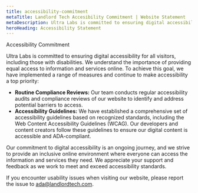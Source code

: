 ```yaml
---
title: accessibility-commitment
metaTitle: Landlord Tech Accesibility Commitment | Website Statement
metaDescription: Ultra Labs is committed to ensuring digital accessibility for all visitors
heroHeading: Accessibility Statement
---
```


Accessibility Commitment

Ultra Labs is committed to ensuring digital accessibility for all visitors, including those with disabilities. We understand the importance of providing equal access to information and services online. To achieve this goal, we have implemented a range of measures and continue to make accessibility a top priority:

* **Routine Compliance Reviews:** Our team conducts regular accessibility audits and compliance reviews of our website to identify and address potential barriers to access.
* **Accessibility Guidelines:** We have established a comprehensive set of accessibility guidelines based on recognized standards, including the Web Content Accessibility Guidelines (WCAG). Our developers and content creators follow these guidelines to ensure our digital content is accessible and ADA-compliant.

Our commitment to digital accessibility is an ongoing journey, and we strive to provide an inclusive online environment where everyone can access the information and services they need. We appreciate your support and feedback as we work to meet and exceed accessibility standards.

If you encounter usability issues when visiting our website, please report the issue to ada@landlordtech.com.